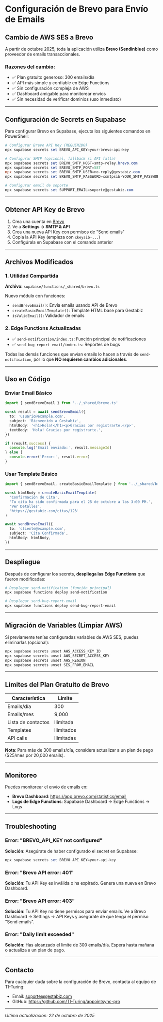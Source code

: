 # Configuración de Brevo para Envío de Emails

## Cambio de AWS SES a Brevo

A partir de octubre 2025, toda la aplicación utiliza **Brevo (Sendinblue)** como proveedor de emails transaccionales.

### Razones del cambio:

- ✅ Plan gratuito generoso: 300 emails/día
- ✅ API más simple y confiable en Edge Functions
- ✅ Sin configuración compleja de AWS
- ✅ Dashboard amigable para monitorear envíos
- ✅ Sin necesidad de verificar dominios (uso inmediato)

---

## Configuración de Secrets en Supabase

Para configurar Brevo en Supabase, ejecuta los siguientes comandos en PowerShell:

```powershell
# Configurar Brevo API Key (REQUERIDO)
npx supabase secrets set BREVO_API_KEY=your-brevo-api-key

# Configurar SMTP (opcional, fallback si API falla)
npx supabase secrets set BREVO_SMTP_HOST=smtp-relay.brevo.com
npx supabase secrets set BREVO_SMTP_PORT=587
npx supabase secrets set BREVO_SMTP_USER=no-reply@gestabiz.com
npx supabase secrets set BREVO_SMTP_PASSWORD=xsmtpsib-YOUR_SMTP_PASSWORD_HERE

# Configurar email de soporte
npx supabase secrets set SUPPORT_EMAIL=soporte@gestabiz.com
```

---

## Obtener API Key de Brevo

1. Crea una cuenta en [Brevo](https://www.brevo.com/)
2. Ve a **Settings → SMTP & API**
3. Crea una nueva API Key con permisos de "Send emails"
4. Copia la API Key (empieza con `xkeysib-...`)
5. Configúrala en Supabase con el comando anterior

---

## Archivos Modificados

### 1. Utilidad Compartida

**Archivo**: `supabase/functions/_shared/brevo.ts`

Nuevo módulo con funciones:

- `sendBrevoEmail()`: Envía emails usando API de Brevo
- `createBasicEmailTemplate()`: Template HTML base para Gestabiz
- `isValidEmail()`: Validador de emails

### 2. Edge Functions Actualizadas

- ✅ `send-notification/index.ts`: Función principal de notificaciones
- ✅ `send-bug-report-email/index.ts`: Reportes de bugs

Todas las demás funciones que envían emails lo hacen a través de `send-notification`, por lo que **NO requieren cambios adicionales**.

---

## Uso en Código

### Enviar Email Básico

```typescript
import { sendBrevoEmail } from '../_shared/brevo.ts'

const result = await sendBrevoEmail({
  to: 'usuario@example.com',
  subject: 'Bienvenido a Gestabiz',
  htmlBody: '<h1>Hola!</h1><p>Gracias por registrarte.</p>',
  textBody: 'Hola! Gracias por registrarte.',
})

if (result.success) {
  console.log('Email enviado:', result.messageId)
} else {
  console.error('Error:', result.error)
}
```

### Usar Template Básico

```typescript
import { sendBrevoEmail, createBasicEmailTemplate } from '../_shared/brevo.ts'

const htmlBody = createBasicEmailTemplate(
  'Confirmación de Cita',
  'Tu cita ha sido confirmada para el 25 de octubre a las 3:00 PM.',
  'Ver Detalles',
  'https://gestabiz.com/citas/123'
)

await sendBrevoEmail({
  to: 'cliente@example.com',
  subject: 'Cita Confirmada',
  htmlBody: htmlBody,
})
```

---

## Despliegue

Después de configurar los secrets, **despliega las Edge Functions** que fueron modificadas:

```powershell
# Desplegar send-notification (función principal)
npx supabase functions deploy send-notification

# Desplegar send-bug-report-email
npx supabase functions deploy send-bug-report-email
```

---

## Migración de Variables (Limpiar AWS)

Si previamente tenías configuradas variables de AWS SES, puedes eliminarlas (opcional):

```powershell
npx supabase secrets unset AWS_ACCESS_KEY_ID
npx supabase secrets unset AWS_SECRET_ACCESS_KEY
npx supabase secrets unset AWS_REGION
npx supabase secrets unset SES_FROM_EMAIL
```

---

## Límites del Plan Gratuito de Brevo

| Característica     | Límite     |
| ------------------ | ---------- |
| Emails/día         | 300        |
| Emails/mes         | 9,000      |
| Lista de contactos | Ilimitada  |
| Templates          | Ilimitados |
| API calls          | Ilimitadas |

**Nota**: Para más de 300 emails/día, considera actualizar a un plan de pago ($25/mes por 20,000 emails).

---

## Monitoreo

Puedes monitorear el envío de emails en:

- **Brevo Dashboard**: https://app.brevo.com/statistics/email
- **Logs de Edge Functions**: Supabase Dashboard → Edge Functions → Logs

---

## Troubleshooting

### Error: "BREVO_API_KEY not configured"

**Solución**: Asegúrate de haber configurado el secret en Supabase:

```powershell
npx supabase secrets set BREVO_API_KEY=your-api-key
```

### Error: "Brevo API error: 401"

**Solución**: Tu API Key es inválida o ha expirado. Genera una nueva en Brevo Dashboard.

### Error: "Brevo API error: 403"

**Solución**: Tu API Key no tiene permisos para enviar emails. Ve a Brevo Dashboard → Settings → API Keys y asegúrate de que tenga el permiso "Send emails".

### Error: "Daily limit exceeded"

**Solución**: Has alcanzado el límite de 300 emails/día. Espera hasta mañana o actualiza a un plan de pago.

---

## Contacto

Para cualquier duda sobre la configuración de Brevo, contacta al equipo de TI-Turing:

- Email: soporte@gestabiz.com
- GitHub: https://github.com/TI-Turing/appointsync-pro

---

_Última actualización: 22 de octubre de 2025_
